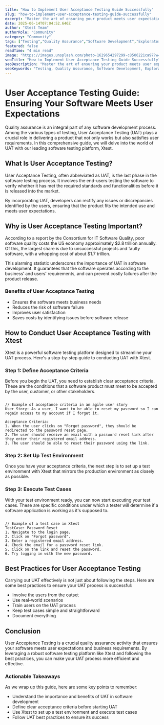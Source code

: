 ```yaml
---
title: "How to Implement User Acceptance Testing Guide Successfully"
slug: "how-to-implement-user-acceptance-testing-guide-successfully"
excerpt: "Master the art of ensuring your product meets user expectations with our comprehensive User Acceptance Testing Guide. Dive into this insightful resource to unlock the key strategies and best practices that can lead to a seamless user experience and software success. Dont miss out on this opportunity to elevate your product and gain a competitive edge!"
date: 2025-06-14T07:04:52.646Z
author: "Xtest Team"
authorRole: "Community"
category: "Community"
tags: ["Testing","Quality Assurance","Software Development","Exploratory Testing","UAT"]
featured: false
readTime: "4 min read"
image: "https://images.unsplash.com/photo-1629654297299-c8506221ca97?w=1200&h=600&fit=crop"
seoTitle: "How to Implement User Acceptance Testing Guide Successfully"
seoDescription: "Master the art of ensuring your product meets user expectations with our comprehensive User Acceptance Testing Guide. Dive into this insightful resource to unlock the key strategies and best practices that can lead to a seamless user experience and software success. Dont miss out on this opportunity to elevate your product and gain a competitive edge!"
seoKeywords: "Testing, Quality Assurance, Software Development, Exploratory Testing, UAT"
---
```


# User Acceptance Testing Guide: Ensuring Your Software Meets User Expectations

Quality assurance is an integral part of any software development process. Among the various types of testing, User Acceptance Testing (UAT) plays a crucial role in delivering a product that not only works but also satisfies user requirements. In this comprehensive guide, we will delve into the world of UAT with our leading software testing platform, Xtest.

## What Is User Acceptance Testing?

User Acceptance Testing, often abbreviated as UAT, is the last phase in the software testing process. It involves the end-users testing the software to verify whether it has met the required standards and functionalities before it is released into the market.

By incorporating UAT, developers can rectify any issues or discrepancies identified by the users, ensuring that the product fits the intended use and meets user expectations.

## Why is User Acceptance Testing Important?

According to a report by the Consortium for IT Software Quality, poor software quality costs the US economy approximately $2.8 trillion annually. Of this, the largest share is due to unsuccessful projects and faulty software, with a whopping cost of about $1.7 trillion.

This alarming statistic underscores the importance of UAT in software development. It guarantees that the software operates according to the business’ and users' requirements, and can prevent costly failures after the product release.

### Benefits of User Acceptance Testing

*   Ensures the software meets business needs
*   Reduces the risk of software failure
*   Improves user satisfaction
*   Saves costs by identifying issues before software release

## How to Conduct User Acceptance Testing with Xtest

Xtest is a powerful software testing platform designed to streamline your UAT process. Here's a step-by-step guide to conducting UAT with Xtest.

### Step 1: Define Acceptance Criteria

Before you begin the UAT, you need to establish clear acceptance criteria. These are the conditions that a software product must meet to be accepted by the user, customer, or other stakeholders.

```

// Example of acceptance criteria in an agile user story
User Story: As a user, I want to be able to reset my password so I can regain access to my account if I forget it.

Acceptance Criteria:
1. When the user clicks on "Forgot password", they should be redirected to the password reset page.
2. The user should receive an email with a password reset link after they enter their registered email address.
3. The user should be able to reset their password using the link.
```

### Step 2: Set Up Test Environment

Once you have your acceptance criteria, the next step is to set up a test environment with Xtest that mirrors the production environment as closely as possible.

### Step 3: Execute Test Cases

With your test environment ready, you can now start executing your test cases. These are specific conditions under which a tester will determine if a software application is working as it's supposed to.

```

// Example of a test case in Xtest
TestCase: Password Reset
1. Navigate to the login page.
2. Click on "Forgot password".
3. Enter a registered email address.
4. Check the email for a password reset link.
5. Click on the link and reset the password.
6. Try logging in with the new password.
```

## Best Practices for User Acceptance Testing

Carrying out UAT effectively is not just about following the steps. Here are some best practices to ensure your UAT process is successful:

*   Involve the users from the outset
*   Use real-world scenarios
*   Train users on the UAT process
*   Keep test cases simple and straightforward
*   Document everything

## Conclusion

User Acceptance Testing is a crucial quality assurance activity that ensures your software meets user expectations and business requirements. By leveraging a robust software testing platform like Xtest and following the best practices, you can make your UAT process more efficient and effective.

### Actionable Takeaways

As we wrap up this guide, here are some key points to remember:

*   Understand the importance and benefits of UAT in software development
*   Define clear acceptance criteria before starting UAT
*   Use Xtest to set up a test environment and execute test cases
*   Follow UAT best practices to ensure its success